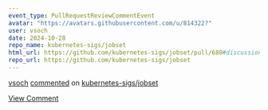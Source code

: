 ```yaml
---
event_type: PullRequestReviewCommentEvent
avatar: "https://avatars.githubusercontent.com/u/814322?"
user: vsoch
date: 2024-10-28
repo_name: kubernetes-sigs/jobset
html_url: https://github.com/kubernetes-sigs/jobset/pull/680#discussion_r1819288618
repo_url: https://github.com/kubernetes-sigs/jobset
---
```


<a href='https://github.com/vsoch' target='_blank'>vsoch</a> <a href='https://github.com/kubernetes-sigs/jobset/pull/680#discussion_r1819288618' target='_blank'>commented</a> on <a href='https://github.com/kubernetes-sigs/jobset' target='_blank'>kubernetes-sigs/jobset</a>

<a href='https://github.com/kubernetes-sigs/jobset/pull/680#discussion_r1819288618' target='_blank'>View Comment</a>
